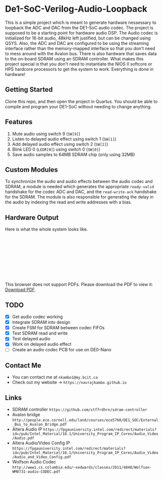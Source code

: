# De1-SoC-Verilog-Audio-Loopback

This is a simple project which is meant to generate hardware nessessary to loopback the ADC and DAC from the DE1-SoC audio codec. The project is supposed to be a starting point for hardware audio DSP. The Audio codec is initialized for 16-bit audio, 48kHz left justified, but can be changed using QSYS. Also, the ADC and DAC are configured to be using the streaming interface rather than 
the memory-mapped interface so that you don't need to mess around with the Avalon bus. There is also hardware that saves data to the on-board SDRAM using an SDRAM controller. What makes this project special is that you don't need to instantiate the NIOS II softcore or HPS hardcore processors to get the system to work. Everything is done in hardware!

## Getting Started

Clone this repo, and then open the project in Quartus. You should be able to compile and program your DE1-SoC without needing to change anything. 

## Features
1) Mute audio using switch 9 (`SW[9]`)
2) Listen to delayed audio effect using switch 1 (`SW[1]`)
2) Add delayed audio effect using switch 2 (`SW[2]`)
3) Blink LED 0 (`LEDR[0]`) using switch 0 (`SW[0]`)
4) Save audio samples to 64MB SDRAM chip (only using 32MB)

## Custom Modules

To synchronize the audio and audio effects between the audio codec and SDRAM, a module is needed which generates the appropriate `ready-valid` handshake for the codec ADC and DAC, and the `read-write-ack` handshake for the SDRAM. The module is also responsible for generating the delay in the audio by indexing the read and write addresses with a bias.

## Hardware Output

Here is what the whole system looks like.
<object data="https://github.com/navrajkambo/De1-SoC-Verilog-Audio-Loopback/blob/SDRAM-audio-interface/netlists.pdf" type="application/pdf" width="700px" height="700px">
    <embed src="https://github.com/navrajkambo/De1-SoC-Verilog-Audio-Loopback/blob/SDRAM-audio-interface/netlists.pdf">
        <p>This browser does not support PDFs. Please download the PDF to view it: <a href="https://github.com/navrajkambo/De1-SoC-Verilog-Audio-Loopback/blob/SDRAM-audio-interface/netlists.pdf">Download PDF</a>.</p>
    </embed>
</object> 

## TODO
* [x] Get audio codec working
* [x] Integrate SDRAM into design
* [x] Create FSM for SDRAM between codec FIFOs
* [x] Test SDRAM read and write
* [x] Test delayed audio
* [x] Work on delayed audio effect
* [ ] Create an audio codec PCB for use on DE0-Nano

## Contact Me
- You can contact me at `nkambo1@my.bcit.ca`
- Check out my website -> `https://navrajkambo.github.io`

## Links
- SDRAM controller `https://github.com/stffrdhrn/sdram-controller`
- Avalon bridge `http://people.ece.cornell.edu/land/courses/ece5760/DE1_SOC/External_Bus_to_Avalon_Bridge.pdf`
- Altera Audio IP `https://fpgauniversity.intel.com/redirect/materials?id=/pub/Intel_Material/18.1/University_Program_IP_Cores/Audio_Video/Audio.pdf`
- Altera Audio/Video Config IP `https://fpgauniversity.intel.com/redirect/materials?id=/pub/Intel_Material/18.1/University_Program_IP_Cores/Audio_Video/Audio_and_Video_Config.pdf`
- Wolfson Audio Codec `http://www1.cs.columbia.edu/~sedwards/classes/2011/4840/Wolfson-WM8731-audio-CODEC.pdf`
